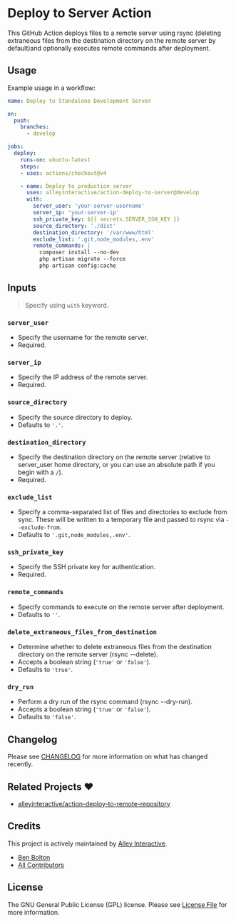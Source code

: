 # Deploy to Server Action

This GitHub Action deploys files to a remote server using rsync (deleting extraneous files from the destination directory on the remote server by default)and optionally executes remote commands after deployment.

## Usage

Example usage in a workflow:

```yaml
name: Deploy to Standalone Development Server

on:
  push:
    branches:
      - develop

jobs:
  deploy:
    runs-on: ubuntu-latest
    steps:
    - uses: actions/checkout@v4

    - name: Deploy to production server
      uses: alleyinteractive/action-deploy-to-server@develop
      with:
        server_user: 'your-server-username'
        server_ip: 'your-server-ip'
        ssh_private_key: ${{ secrets.SERVER_SSH_KEY }}
        source_directory: './dist'
        destination_directory: '/var/www/html'
        exclude_list: '.git,node_modules,.env'
        remote_commands: |
          composer install --no-dev
          php artisan migrate --force
          php artisan config:cache
```

## Inputs

> Specify using `with` keyword.

### `server_user`

- Specify the username for the remote server.
- Required.

### `server_ip`

- Specify the IP address of the remote server.
- Required.

### `source_directory`

- Specify the source directory to deploy.
- Defaults to `'.'`.

### `destination_directory`

- Specify the destination directory on the remote server (relative to server_user home directory, or you can use an absolute path if you begin with a `/`).
- Required.

### `exclude_list`

- Specify a comma-separated list of files and directories to exclude from sync. These will be written to a temporary file and passed to rsync via `--exclude-from`.
- Defaults to `'.git,node_modules,.env'`.

### `ssh_private_key`

- Specify the SSH private key for authentication.
- Required.

### `remote_commands`

- Specify commands to execute on the remote server after deployment.
- Defaults to `''`.

### `delete_extraneous_files_from_destination`

- Determine whether to delete extraneous files from the destination directory on the remote server (rsync --delete).
- Accepts a boolean string (`'true'` or `'false'`).
- Defaults to `'true'`.

### `dry_run`

- Perform a dry run of the rsync command (rsync --dry-run).
- Accepts a boolean string (`'true'` or `'false'`).
- Defaults to `'false'`.

## Changelog

Please see [CHANGELOG](CHANGELOG.md) for more information on what has changed recently.

## Related Projects ❤️

- [alleyinteractive/action-deploy-to-remote-repository](https://github.com/alleyinteractive/action-deploy-to-remote-repository)

## Credits

This project is actively maintained by [Alley Interactive](https://github.com/alleyinteractive).

- [Ben Bolton](https://github.com/benpbolton)
- [All Contributors](../../contributors)

## License

The GNU General Public License (GPL) license. Please see [License File](LICENSE) for more information.